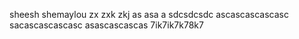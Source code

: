 sheesh
shemaylou
zx zxk zkj  as asa a
sdcsdcsdc
ascascascascasc
sacascascascasc
asascascascas
7ik7ik7k78k7
